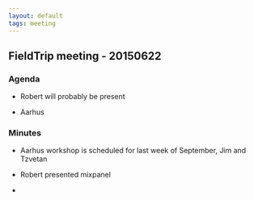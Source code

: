 ```yaml
---
layout: default
tags: meeting
---
```



## FieldTrip meeting - 20150622

### Agenda

*  Robert will probably be present

*  Aarhus

### Minutes

*  Aarhus workshop is scheduled for last week of September, Jim and Tzvetan

*  Robert presented mixpanel 

*  

